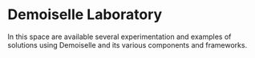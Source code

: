# Demoiselle Laboratory

In this space are available several experimentation and examples of solutions using Demoiselle and its various components and frameworks.
